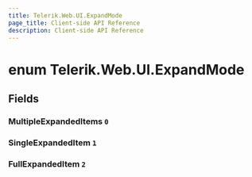 ```yaml
---
title: Telerik.Web.UI.ExpandMode
page_title: Client-side API Reference
description: Client-side API Reference
---
```


# enum Telerik.Web.UI.ExpandMode

## Fields

### MultipleExpandedItems `0`

### SingleExpandedItem `1`

### FullExpandedItem `2`


